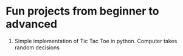 # Fun projects from beginner to advanced

1. Simple implementation of Tic Tac Toe in python. Computer takes random decisions

